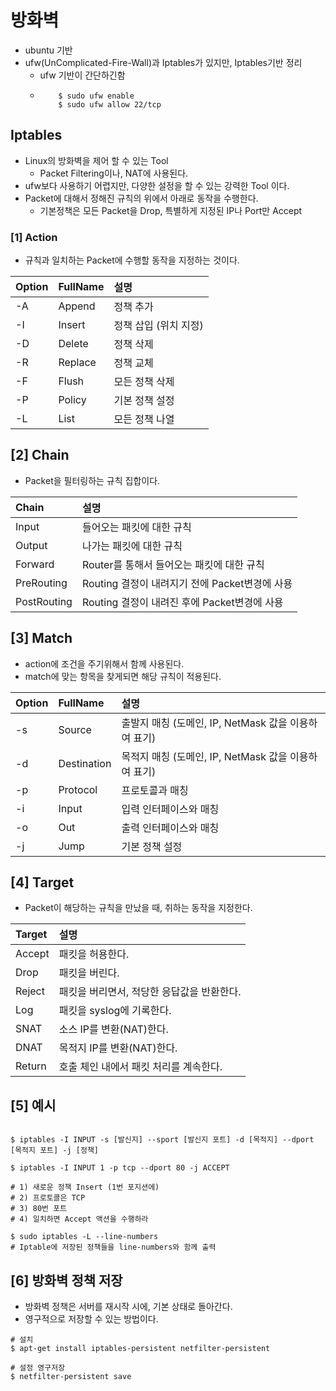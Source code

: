 # 방화벽

- ubuntu 기반
- ufw(UnComplicated-Fire-Wall)과 Iptables가 있지만, Iptables기반 정리
  - ufw 기반이 간단하긴함
  - ```shell
        $ sudo ufw enable
        $ sudo ufw allow 22/tcp
    ```

## Iptables

- Linux의 방화벽을 제어 할 수 있는 Tool
    - Packet Filtering이나, NAT에 사용된다.
- ufw보다 사용하기 어렵지만, 다양한 설정을 할 수 있는 강력한 Tool 이다.
- Packet에 대해서 정해진 규칙의 위에서 아래로 동작을 수행한다.
    - 기본정책은 모든 Packet을 Drop, 특별하게 지정된 IP나 Port만 Accept

### [1] Action

- 규칙과 일치하는 Packet에 수행할 동작을 지정하는 것이다.

| Option| FullName| 설명            |
|:------|:------|:--------------|
| -A    | Append | 정책 추가         |
| -I    | Insert | 정책 삽입 (위치 지정) |
| -D    | Delete | 정책 삭제         |
| -R    | Replace | 정책 교체         |
| -F    | Flush   | 모든 정책 삭제      |
| -P    | Policy | 기본 정책 설정      |
| -L    | List    | 모든 정책 나열      |

## [2] Chain

- Packet을 필터링하는 규칙 집합이다.

| Chain       | 설명                                                               |
|:------------|:-----------------------------------------------------------------|
| Input       | 들어오는 패킷에 대한 규칙                                                   |
| Output      | 나가는 패킷에 대한 규칙                                                    |
| Forward     | Router를 통해서 들어오는 패킷에 대한 규칙                                       |
| PreRouting  | Routing 결정이 내려지기 전에 Packet변경에 사용                                 |
| PostRouting | Routing 결정이 내려진 후에 Packet변경에 사용                                  |

## [3] Match

- action에 조건을 주기위해서 함께 사용된다.
- match에 맞는 항목을 찾게되면 해당 규칙이 적용된다.

| Option | FullName    | 설명                                   |
|:-------|:------------|:-------------------------------------|
| -s     | Source      | 출발지 매칭 (도메인, IP, NetMask 값을 이용하여 표기) |
| -d     | Destination | 목적지 매칭 (도메인, IP, NetMask 값을 이용하여 표기) |
| -p     | Protocol    | 프로토콜과 매칭                             |
| -i     | Input       | 입력 인터페이스와 매칭                         |
| -o     | Out         | 출력 인터페이스와 매칭                         |
| -j     | Jump        | 기본 정책 설정                             |

## [4] Target

- Packet이 해당하는 규칙을 만났을 때, 취하는 동작을 지정한다.

| Target      | 설명                    |
|:------------|:----------------------|
| Accept      | 패킷을 허용한다.             |
| Drop      | 패킷을 버린다.              |
| Reject     | 패킷을 버리면서, 적당한 응답값을 반환한다. |
| Log  | 패킷을 syslog에 기록한다.     |
| SNAT | 소스 IP를 변환(NAT)한다. |
| DNAT | 목적지 IP를 변환(NAT)한다.    |
| Return | 호출 체인 내에서 패킷 처리를 계속한다. |


## [5] 예시
```shell

$ iptables -I INPUT -s [발신지] --sport [발신지 포트] -d [목적지] --dport [목적지 포트] -j [정책] 

$ iptables -I INPUT 1 -p tcp --dport 80 -j ACCEPT

# 1) 새로운 정책 Insert (1번 포지션에)
# 2) 프로토콜은 TCP
# 3) 80번 포트
# 4) 일치하면 Accept 액션을 수행하라

$ sudo iptables -L --line-numbers
# Iptable에 저장된 정책들을 line-numbers와 함께 출력
```


## [6] 방화벽 정책 저장
- 방화벽 정책은 서버를 재시작 시에, 기본 상태로 돌아간다.
- 영구적으로 저장할 수 있는 방법이다.

```shell
# 설치
$ apt-get install iptables-persistent netfilter-persistent

# 설정 영구저장
$ netfilter-persistent save
```


